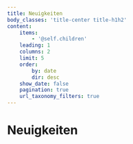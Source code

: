 ```yaml
---
title: Neuigkeiten
body_classes: 'title-center title-h1h2'
content:
    items:
        - '@self.children'
    leading: 1
    columns: 2
    limit: 5
    order:
        by: date
        dir: desc
    show_date: false
    pagination: true
    url_taxonomy_filters: true
---
```


# Neuigkeiten

